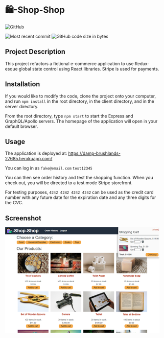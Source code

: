 # 🛍️-Shop-Shop

  ![GitHub](https://img.shields.io/github/license/kpehl/shop-shop?style=plastic)
  
  ![Most recent commit](https://img.shields.io/github/last-commit/kpehl/shop-shop)
  ![GitHub code size in bytes](https://img.shields.io/github/languages/code-size/kpehl/shop-shop)

## Project Description
This project refactors a fictional e-commerce application to use Redux-esque global state control using React libraries. Stripe is used for payments.  

## Installation
If you would like to modify the code, clone the project onto your computer, and run `npm install` in the root directory, in the client directory, and in the server directory.

From the root directory, type `npm start` to start the Express and GraphQL/Apollo servers. The homepage of the application will open in your default browser.

## Usage
The application is deployed at: https://damp-brushlands-27685.herokuapp.com/

You can log in as 
`fake@email.com`
`test12345`

You can then see order history and test the shopping function. When you check out, you will be directed to a test mode Stripe storefront.

For testing purposes, `4242 4242 4242 4242` can be used as the credit card number with any future date for the expiration date and any three digits for the CVC.

## Screenshot
![screenshot](shop-shop-screenshot.png)
